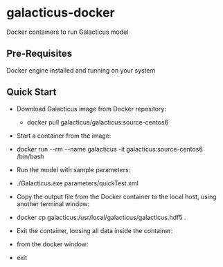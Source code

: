 # galacticus-docker
Docker containers to run Galacticus model

## Pre-Requisites

Docker engine installed and running on your system

## Quick Start

* Download Galacticus image from Docker repository:
  * docker pull galacticus/galacticus:source-centos6

* Start a container from the image:
 * docker run --rm --name galacticus -it galacticus:source-centos6 /bin/bash

* Run the model with sample parameters:
 * ./Galacticus.exe parameters/quickTest.xml

* Copy the output file from the Docker container to the local host, using another terminal window:
 * docker cp galacticus:/usr/local/galacticus/galacticus.hdf5 .

* Exit the container, loosing all data inside the container:
 * from the docker window: 
  * exit

